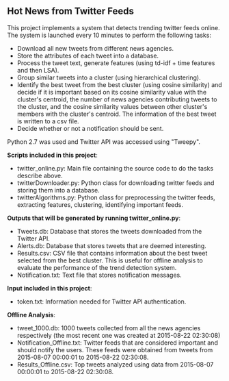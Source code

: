 ## Hot News from Twitter Feeds

This project implements a system that detects trending twitter feeds online. The system is launched every 10 minutes to perform the following tasks:
* Download all new tweets from different news agencies.
* Store the attributes of each tweet into a database. 
* Process the tweet text, generate features (using td-idf + time features and then LSA). 
* Group similar tweets into a cluster (using hierarchical clustering). 
* Identify the best tweet from the best cluster (using cosine similarity) and decide if it is important based on its cosine similarity value with the cluster's centroid, the number of news agencies contributing tweets to the cluster, and the cosine similarity values between other cluster's members with the cluster's centroid. The information of the best tweet is written to a csv file. 
* Decide whether or not a notification should be sent.

Python 2.7 was used and Twitter API was accessed using "Tweepy".

**Scripts included in this project**:
* twitter_online.py: Main file containing the source code to do the tasks describe above. 
* twitterDownloader.py: Python class for downloading twitter feeds and storing them into a database. 
* twitterAlgorithms.py: Python class for preprocessing the twitter feeds, extracting features, clustering, identifying important feeds. 

**Outputs that will be generated by running twitter_online.py**:
* Tweets.db: Database that stores the tweets downloaded from the Twitter API. 
* Alerts.db: Database that stores tweets that are deemed interesting. 
* Results.csv: CSV file that contains information about the best tweet selected from the best cluster. This is useful for offline analysis to evaluate the performance of the trend detection system. 
* Notification.txt: Text file that stores notification messages.

**Input included in this project**:
* token.txt: Information needed for Twitter API authentication.

**Offline Analysis**:
* tweet_1000.db: 1000 tweets collected from all the news agencies respectively (the most recent one was created at 2015-08-22 02:30:08)
* Notification_Offline.txt: Twitter feeds that are considered important and should notify the users. These feeds were obtained from tweets from 2015-08-07 00:00:01 to 2015-08-22 02:30:08.
* Results_Offline.csv: Top tweets analyzed using data from 2015-08-07 00:00:01 to 2015-08-22 02:30:08.


